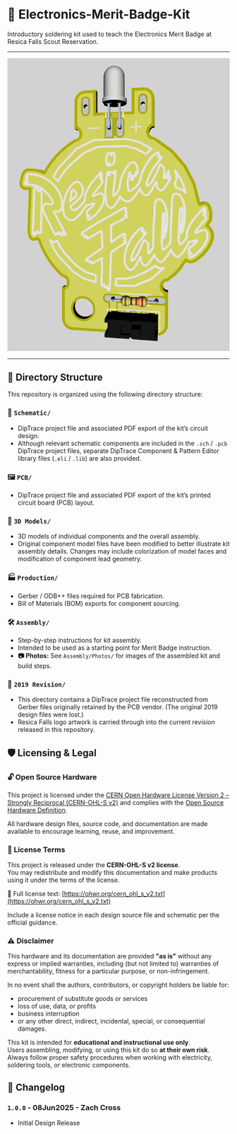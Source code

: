 # 🧰 Electronics-Merit-Badge-Kit

Introductory soldering kit used to teach the Electronics Merit Badge at Resica Falls Scout Reservation.

---

![📸 Assembled Kit 3D Render](Assembly/Photos/RFSR_ElectronicsMeritBadgeKit-PCBRenderFront.png)

---

## 📁 Directory Structure
This repository is organized using the following directory structure:


### 📐 `Schematic/`
- DipTrace project file and associated PDF export of the kit’s circuit design.  
- Although relevant schematic components are included in the `.sch` / `.pcb` DipTrace project files, separate DipTrace Component & Pattern Editor library files (`.eli` / `.lib`) are also provided.


### 🖼️ `PCB/`
- DipTrace project file and associated PDF export of the kit’s printed circuit board (PCB) layout.  


### 🧱 `3D Models/`
- 3D models of individual components and the overall assembly.  
- Original component model files have been modified to better illustrate kit assembly details.  Changes may include colorization of model faces and modification of component lead geometry.


### 🏭 `Production/`
- Gerber / ODB++ files required for PCB fabrication.  
- Bill of Materials (BOM) exports for component sourcing.


### 🛠️ `Assembly/`
- Step-by-step instructions for kit assembly.  
- Intended to be used as a starting point for Merit Badge instruction.  
- **📷 Photos:** See `Assembly/Photos/` for images of the assembled kit and build steps.


### 📜 `2019 Revision/`
- This directory contains a DipTrace project file reconstructed from Gerber files originally retained by the PCB vendor.  (The original 2019 design files were lost.)
- Resica Falls logo artwork is carried through into the current revision released in this repository.


## 🛡️ Licensing & Legal

### 🔓 Open Source Hardware

This project is licensed under the [CERN Open Hardware License Version 2 – Strongly Reciprocal (CERN-OHL-S v2)](https://ohwr.org/cern_ohl_s_v2.txt) and complies with the [Open Source Hardware Definition](https://oshwa.org/resources/open-source-hardware-definition/).

All hardware design files, source code, and documentation are made available to encourage learning, reuse, and improvement.


### 📜 License Terms

This project is released under the **CERN-OHL-S v2 license**.  
You may redistribute and modify this documentation and make products using it under the terms of the license.

🔗 Full license text: [https://ohwr.org/cern_ohl_s_v2.txt](https://ohwr.org/cern_ohl_s_v2.txt)

Include a license notice in each design source file and schematic per the official guidance.


### ⚠️ Disclaimer

This hardware and its documentation are provided **"as is"** without any express or implied warranties, including (but not limited to) warranties of merchantability, fitness for a particular purpose, or non-infringement.

In no event shall the authors, contributors, or copyright holders be liable for:

- procurement of substitute goods or services  
- loss of use, data, or profits  
- business interruption  
- or any other direct, indirect, incidental, special, or consequential damages.

This kit is intended for **educational and instructional use only**.  
Users assembling, modifying, or using this kit do so **at their own risk**.  
Always follow proper safety procedures when working with electricity, soldering tools, or electronic components.


## 📅 Changelog

### `1.0.0` - 08Jun2025 - Zach Cross
- Initial Design Release

